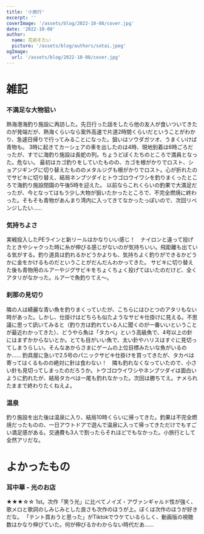 ```yaml
---
title: '小旅行'
excerpt: ''
coverImage: '/assets/blog/2022-10-08/cover.jpg'
date: '2022-10-08'
author:
  name: 花初そたい
  picture: '/assets/blog/authors/sotai.jpeg'
ogImage:
  url: '/assets/blog/2022-10-08/cover.jpg'
---
```

# 雑記

### 不満足な大物狙い
熱海港海釣り施設に再訪した。先日行った話をしたら他の友人が食いついてきたのが発端だが、熱海くらいなら案外高速で片道2時間くらいだということがわかり、急遽日帰りで行ってみることになった。狙いはソウダガツオ、うまくいけば青物も。
3時に起きてカーシェアの車を出したのは4時、現地到着は6時ごろだったが、すでに海釣り施設は長蛇の列。ちょうどぼくたちのところで満員となった。危ない。
最初はカゴ釣りをしていたものの、カゴを根がかりでロスト、ショアジギングに切り替えたもののメタルジグも根がかりでロスト。心が折れたのでサビキに切り替え、結局ネンブツダイとトウゴロウイワシを釣りまくったところで海釣り施設閉園の午後5時を迎えた。
以前ならこれくらいの釣果で大満足だったが、今となってはもう少し大物が狙いたかったところで、不完全燃焼に終わった。そもそも青物があんまり湾内に入ってきてなかったっぽいので、次回リベンジしたい……

### 気持ちよさ
実戦投入したPEラインと新リールはかなりいい感じ！　ナイロンと違って投げたときやシャクった時に糸が伸びる感じがないのが気持ちいい。飛距離も出ている気がする。釣り道具は釣れるかどうかよりも、気持ちよく釣りができるかどうかに金をかけるものだということがだんだんわかってきた。
サビキに切り替えた後も青物用のルアーやジグサビキをちょくちょく投げてはいたのだけど、全くアタリがなかった。ルアーで魚釣りてえ～。

### 刹那の見切り
隣の人は綺麗な青い魚を釣りまくっていたが、こちらにはひとつのアタリもない時があった。しかし、仕掛けはどちらも似たようなサビキ仕掛けに見える。不思議に思って訊いてみると（釣り方は釣れている人に聞くのが一番いいということが最近わかってきた）、どうやら魚は「タカベ」という高級魚で、4号以上の針にはまずかからないとか。とても目がいい魚で、太い針やハリスはすぐに見切ってしまうらしい。そんなあからさまにゲームの上位目標みたいな魚がいるのか……
釣具屋に急いで2.5号のパニックサビキ仕掛けを買ってきたが、タカベは寄ってはくるものの絶対に針は食わない！　隣も釣れなくなっていたので、小さい針も見切ってしまったのだろうか。トウゴロウイワシやネンブツダイは面白いように釣れたが、結局タカベは一尾も釣れなかった。次回は勝ちてえ。ナメられたままで終わりたくねえよ。

### 温泉
釣り施設を出た後は温泉に入り、結局10時くらいに帰ってきた。釣果は不完全燃焼だったものの、一日アウトドアで遊んで温泉に入って帰ってきただけでもすごい満足感がある。交通費も3人で割ったらそれほどでもなかった。小旅行として全然アリだな。

# よかったもの
### 耳中華 - 光のお店
★★★☆☆
1st。次作「笑う光」に比べてノイズ・アヴァンギャルド性が強く、歌メロと歌詞のしみじみとした良さも次作のほうが上。ぼくは次作のほうが好きだな。
「テント買おうと思った」がTiktokでウケているらしく、動画版の視聴数はかなり伸びていた。何が伸びるかわからない時代だあ……
